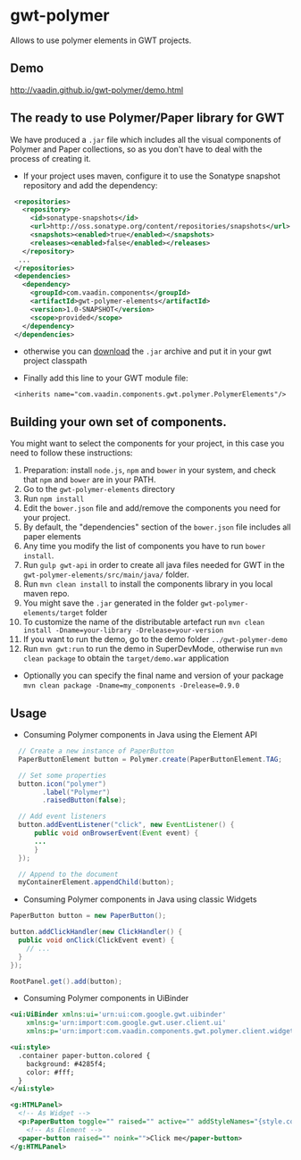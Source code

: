 # gwt-polymer
Allows to use polymer elements in GWT projects.

## Demo
  http://vaadin.github.io/gwt-polymer/demo.html

## The ready to use Polymer/Paper library for GWT

We have produced a `.jar` file which includes all the visual components of
Polymer and Paper collections, so as you don't have to deal with the process of
creating it.

 - If your project uses maven, configure it to use the Sonatype snapshot repository and add the dependency:

  ```xml
   <repositories>
     <repository>
       <id>sonatype-snapshots</id>
       <url>http://oss.sonatype.org/content/repositories/snapshots</url>
       <snapshots><enabled>true</enabled></snapshots>
       <releases><enabled>false</enabled></releases>
     </repository>
    ...
   </repositories>
   <dependencies>
     <dependency>
       <groupId>com.vaadin.components</groupId>
       <artifactId>gwt-polymer-elements</artifactId>
       <version>1.0-SNAPSHOT</version>
       <scope>provided</scope>
     </dependency>
   </dependencies>
  ```

- otherwise you can [download](https://oss.sonatype.org/content/repositories/snapshots/com/vaadin/components/gwt-polymer-elements/1.0-SNAPSHOT/)
  the `.jar` archive and put it in your gwt project classpath

- Finally add this line to your GWT module file:
 ```
  <inherits name="com.vaadin.components.gwt.polymer.PolymerElements"/>

 ```

## Building your own set of components.

You might want to select the components for your project, in this case you need to
follow these instructions:

 1.  Preparation: install `node.js`, `npm` and `bower` in your system, and check
 that `npm` and `bower` are in your PATH.
 1.  Go to the `gwt-polymer-elements` directory
 1.  Run `npm install`
 1.  Edit the `bower.json` file and add/remove the components you need for your project.
 1.  By default, the "dependencies" section of the `bower.json` file includes all paper
     elements
 1.  Any time you modify the list of components you have to run `bower install`.
 1.  Run `gulp gwt-api` in order to create all java files needed for GWT in the
     `gwt-polymer-elements/src/main/java/` folder.
 1.  Run `mvn clean install` to install the components library in you local maven repo.
 1.  You might save the `.jar` generated in the folder `gwt-polymer-elements/target` folder
 1.  To customize the name of the distributable artefact run
     `mvn clean install -Dname=your-library -Drelease=your-version`
 1.  If you want to run the demo, go to the demo folder `../gwt-polymer-demo`
 1.  Run `mvn gwt:run` to run the demo in SuperDevMode, otherwise run `mvn clean package` to
 obtain the `target/demo.war` application
  - Optionally you can specify the final name and version of your package `mvn clean package -Dname=my_components -Drelease=0.9.0`

## Usage

 - Consuming Polymer components in Java using the Element API
```java
  // Create a new instance of PaperButton
  PaperButtonElement button = Polymer.create(PaperButtonElement.TAG;

  // Set some properties
  button.icon("polymer")
        .label("Polymer")
        .raisedButton(false);

  // Add event listeners
  button.addEventListener("click", new EventListener() {
      public void onBrowserEvent(Event event) {
      ...    
      }
  });

  // Append to the document
  myContainerElement.appendChild(button);
```
 - Consuming Polymer components in Java using classic Widgets

```java
PaperButton button = new PaperButton();

button.addClickHandler(new ClickHandler() {
  public void onClick(ClickEvent event) {
    // ...
  }
});

RootPanel.get().add(button);
```

 - Consuming Polymer components in UiBinder
```xml
<ui:UiBinder xmlns:ui='urn:ui:com.google.gwt.uibinder'
    xmlns:g='urn:import:com.google.gwt.user.client.ui'
    xmlns:p='urn:import:com.vaadin.components.gwt.polymer.client.widget'>

<ui:style>
  .container paper-button.colored {
    background: #4285f4;
    color: #fff;
  }
</ui:style>

<g:HTMLPanel>
  <!-- As Widget -->
  <p:PaperButton toggle="" raised="" active="" addStyleNames="{style.colored}">active</p:PaperButton>
	<!-- As Element -->	 	
  <paper-button raised="" noink="">Click me</paper-button>
</g:HTMLPanel>

```
